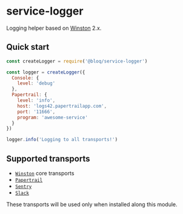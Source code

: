# service-logger

Logging helper based on [Winston](https://github.com/winstonjs/winston) 2.x.

## Quick start

```js
const createLogger = require('@bloq/service-logger')

const logger = createLogger({
  Console: {
    level: 'debug'
  },
  Papertrail: {
    level: 'info',
    host: 'logs42.papertrailapp.com',
    port: '11666',
    program: 'awesome-service'
  }
})

logger.info('Logging to all transports!')
```

## Supported transports

- [`Winston`](https://github.com/winstonjs/winston) core transports
- [`Papertrail`](https://github.com/kenperkins/winston-papertrail)
- [`Sentry`](https://github.com/niftylettuce/winston-raven-sentry)
- [`Slack`](https://github.com/niftylettuce/slack-winston)

These transports will be used only when installed along this module.

